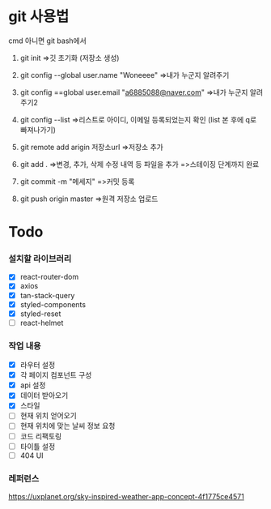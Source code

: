 # git 사용법

cmd 아니면 git bash에서

1. git init
   =>깃 초기화 (저장소 생성)

2. git config --global user.name "Woneeee"
   =>내가 누군지 알려주기

3. git config ==global user.email "a6885088@naver.com"
   =>내가 누군지 알려주기2

4. git config --list
   =>리스트로 아이디, 이메일 등록되었는지 확인 (list 본 후에 q로 빠져나가기)

5. git remote add arigin 저장소url
   =>저장소 추가

6. git add .
   =>변경, 추가, 삭제 수정 내역 등 파일을 추가
   =>스테이징 단계까지 완료

7. git commit -m "메세지"
   =>커밋 등록

8. git push origin master
   =>원격 저장소 업로드

<!-- --------------------------------------------------------->

# Todo

### 설치할 라이브러리

- [x] react-router-dom
- [x] axios
- [x] tan-stack-query
- [x] styled-components
- [x] styled-reset
- [ ] react-helmet

### 작업 내용

- [x] 라우터 설정
- [x] 각 페이지 컴포넌트 구성
- [x] api 설정
- [x] 데이터 받아오기
- [x] 스타일
- [ ] 현재 위치 얻어오기
- [ ] 현재 위치에 맞는 날씨 정보 요청
- [ ] 코드 리팩토링
- [ ] 타이틀 설정
- [ ] 404 UI

### 레퍼런스

https://uxplanet.org/sky-inspired-weather-app-concept-4f1775ce4571
